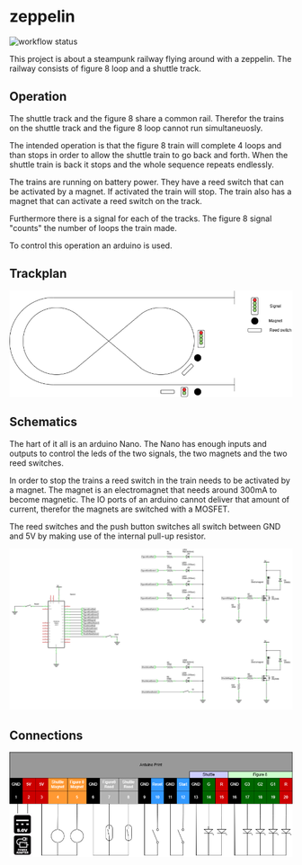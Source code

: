 # zeppelin

![workflow status](https://github.com/rschuitema/zeppelin/actions/workflows/arduino.yml/badge.svg)

This project is about a steampunk railway flying around with a zeppelin. The railway consists of figure 8 loop and a shuttle track. 

## Operation
The shuttle track and the figure 8 share a common rail. Therefor the trains on the shuttle track and the figure 8 loop cannot run simultaneuosly.

The intended operation is that the figure 8 train will complete 4 loops and than stops in order to allow the shuttle train to go back and forth. When the shuttle train is back it stops and the whole sequence repeats endlessly.

The trains are running on battery power. They have a reed switch that can be activated by a magnet. If activated the train will stop. The train also has a magnet that can activate a reed switch on the track.

Furthermore there is a signal for each of the tracks.
The figure 8 signal "counts" the number of loops the train made.

To control this operation an arduino is used.

## Trackplan

![trackplan](zeppelin_rails.drawio.png)

## Schematics
The hart of it all is an arduino Nano. The Nano has enough inputs and outputs to control the leds of the two signals, the two magnets and the two reed switches.

In order to stop the trains a reed switch in the train needs to be activated by a magnet. The magnet is an electromagnet that needs around 300mA to become magnetic.
The IO ports of an arduino cannot deliver that amount of current, therefor the magnets are switched with a MOSFET.

The reed switches and the push button switches all switch between GND and 5V by making use of the internal pull-up resistor.

![schematic](zeppelin_schem.png)


## Connections

![connections](arduino_print_connections.drawio.png)
